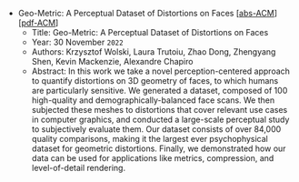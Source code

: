 * Geo-Metric: A Perceptual Dataset of Distortions on Faces
    [[abs-ACM](https://dl.acm.org/doi/abs/10.1145/3550454.3555475)]
    [[pdf-ACM](https://dl.acm.org/doi/pdf/10.1145/3550454.3555475)]
    * Title: Geo-Metric: A Perceptual Dataset of Distortions on Faces
    * Year: 30 November `2022`
    * Authors: Krzysztof Wolski, Laura Trutoiu, Zhao Dong, Zhengyang Shen, Kevin Mackenzie, Alexandre Chapiro
    * Abstract: In this work we take a novel perception-centered approach to quantify distortions on 3D geometry of faces, to which humans are particularly sensitive. We generated a dataset, composed of 100 high-quality and demographically-balanced face scans. We then subjected these meshes to distortions that cover relevant use cases in computer graphics, and conducted a large-scale perceptual study to subjectively evaluate them. Our dataset consists of over 84,000 quality comparisons, making it the largest ever psychophysical dataset for geometric distortions. Finally, we demonstrated how our data can be used for applications like metrics, compression, and level-of-detail rendering.
